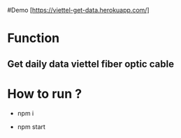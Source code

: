#Demo [https://viettel-get-data.herokuapp.com/]

# Function

## Get daily data viettel fiber optic cable

# How to run ?

- npm  i

- npm start
